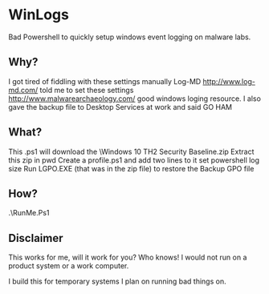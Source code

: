 # WinLogs
Bad Powershell to quickly setup windows event logging on malware labs.

## Why?
I got tired of fiddling with these settings manually
Log-MD http://www.log-md.com/ told me to set these settings
http://www.malwarearchaeology.com/ good windows loging resource.
I also gave the backup file to Desktop Services at work and said GO HAM

## What?
This .ps1 will download the \Windows 10 TH2 Security Baseline.zip
  Extract this zip in pwd
  Create a profile.ps1 and add two lines to it
  set powershell log size
  Run LGPO.EXE (that was in the zip file) to restore the Backup GPO file

## How?
  .\RunMe.Ps1

## Disclaimer
  This works for me, will it work for you? 
        Who knows!
  I would not run on a product system or a work computer.
  
  I build this for temporary systems I plan on running bad things on. 
